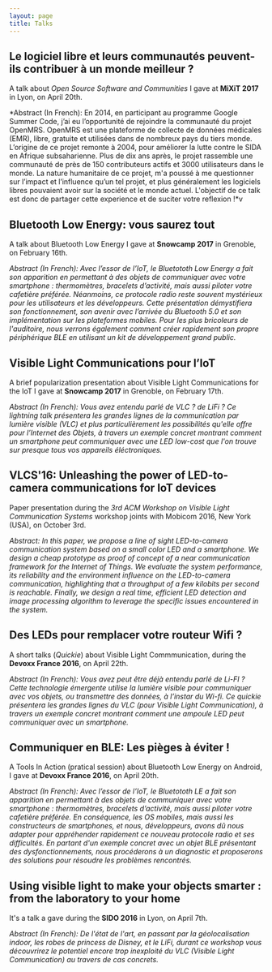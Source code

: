 ```yaml
---
layout: page
title: Talks
---
```


## Le logiciel libre et leurs communautés peuvent-ils contribuer à un monde meilleur ?

A talk about *Open Source Software and Communities* I gave at **MiXiT 2017** in Lyon, on April 20th.

*Abstract (In French): En 2014, en participant au programme Google Summer Code, j’ai eu l’opportunité de rejoindre la communauté du projet OpenMRS.
OpenMRS est une plateforme de collecte de données médicales (EMR), libre, gratuite et utilisées dans de nombreux pays du tiers monde. L’origine de ce projet remonte à 2004, pour améliorer la lutte contre le SIDA en Afrique subsaharienne. Plus de dix ans après, le projet rassemble une communauté de près de 150 contributeurs actifs et 3000 utilisateurs dans le monde.
La nature humanitaire de ce projet, m'a poussé à me questionner sur l’impact et l’influence qu’un tel projet, et plus généralement les logiciels libres pouvaient avoir sur la société et le monde actuel. L'objectif de ce talk est donc de partager cette experience et de suciter votre reflexion !*v

<script async class="speakerdeck-embed" data-id="263871e25bd24b7cbbe9ee0547aba4ff" data-ratio="1.77777777777778" src="//speakerdeck.com/assets/embed.js"></script>

## Bluetooth Low Energy: vous saurez tout

A talk about Bluetooth Low Energy I gave at **Snowcamp 2017** in Grenoble, on February 16th.

*Abstract (In French): Avec l’essor de l’IoT, le Bluetototh Low Energy a fait son apparition en permettant à des objets de communiquer avec votre smartphone : thermomètres, bracelets d’activité, mais aussi piloter votre cafetière préférée. Néanmoins, ce protocole radio reste souvent mystérieux pour les utilisateurs et les développeurs.
Cette présentation démystifiera son fonctionnement, son avenir avec l’arrivée du Bluetooth 5.0 et son implémentation sur les plateformes mobiles. Pour les plus bricoleurs de l'auditoire, nous verrons également comment créer rapidement son propre périphérique BLE en utilisant un kit de développement grand public.*

<script async class="speakerdeck-embed" data-id="393a8a209ef4402582aaf6b881bee98e" data-ratio="1.77777777777778" src="//speakerdeck.com/assets/embed.js"></script>

## Visible Light Communications pour l’IoT

A brief popularization presentation about Visible Light Communications for the IoT I gave at **Snowcamp 2017** in Grenoble, on February 17th.

*Abstract (In French): Vous avez entendu parlé de VLC ? de LiFi ? Ce lightning talk présentera les grandes lignes de la communication par lumière visible (VLC) et plus particulièrement les possibilités qu'elle offre pour l’Internet des Objets, à travers un exemple concret montrant comment un smartphone peut communiquer avec une LED low-cost que l'on trouve sur presque tous vos appareils éléctroniques.*

<script async class="speakerdeck-embed" data-id="1c7cd06aef354d90b112739b2f6b00d6" data-ratio="1.77777777777778" src="//speakerdeck.com/assets/embed.js"></script>


## VLCS'16: Unleashing the power of LED-to-camera communications for IoT devices

Paper presentation during the *3rd ACM Workshop on Visible Light Communication Systems* workshop joints with Mobicom 2016, New York (USA), on October 3rd.

*Abstract: In this paper, we propose a line of sight LED-to-camera communication system based on a small color LED and a smartphone. We design a cheap prototype as proof of concept of a near communication framework for the Internet of Things. We evaluate the system performance, its reliability and the environment influence on the LED-to-camera communication, highlighting that a throughput of a few kilobits per second is reachable. Finally, we design a real time, efficient LED detection and image processing algorithm to leverage the specific issues encountered in the system.*

<script async class="speakerdeck-embed" data-id="9fef8432702b4fef8b5d989a7a9aa4cb" data-ratio="1.77777777777778" src="//speakerdeck.com/assets/embed.js"></script>

## Des LEDs pour remplacer votre routeur Wifi ?

A short talks (*Quickie*) about Visible Light Commmunication, during the
**Devoxx France 2016**, on April 22th.

*Abstract (In French): Vous avez peut être déjà entendu parlé de Li-FI ? Cette technologie émergente utilise la lumière visible pour communiquer avec vos objets, ou transmettre des données, à l’instar du Wi-fi. Ce quickie présentera les grandes lignes du VLC (pour Visible Light Communication), à travers un exemple concret montrant comment une ampoule LED peut communiquer avec un smartphone.*

<script async class="speakerdeck-embed" data-id="d4299f12430740bdb548faf76b2fafd9" data-ratio="1.77777777777778" src="//speakerdeck.com/assets/embed.js"></script>


## Communiquer en BLE: Les pièges à éviter !

A Tools In Action (pratical session) about Bluetooth Low Energy on Android, I gave at
**Devoxx France 2016**, on April 20th.

*Abstract (In French): Avec l’essor de l’IoT, le Bluetototh LE a fait son apparition en permettant à des objets de communiquer avec votre smartphone : thermomètres, bracelets d’activité, mais aussi piloter votre cafetière préférée. En conséquence, les OS mobiles, mais aussi les constructeurs de smartphones, et nous, développeurs, avons dû nous adapter pour appréhender rapidement ce nouveau protocole radio et ses difficultés. En partant d'un exemple concret avec un objet BLE présentant des dysfonctionnements, nous procéderons à un diagnostic et proposerons des solutions pour résoudre les problèmes rencontrés.*

<script async class="speakerdeck-embed" data-id="c89fbc18ff494b7386c7dc1f618022c1" data-ratio="1.77777777777778" src="//speakerdeck.com/assets/embed.js"></script>


## Using visible light to make your objects smarter : from the laboratory to your home

It's a talk a gave during the **SIDO 2016** in Lyon, on April 7th.

*Abstract (In French): De l'état de l'art, en passant par la géolocalisation indoor, les robes de princess de Disney, et le LiFi, durant ce workshop vous découvrirez le potentiel encore trop inexploité du VLC (Visible Light Communication) au travers de cas concrets.*

<script async class="speakerdeck-embed" data-id="8e4e7c23cc0e4433baa9a9cc3c0235fa" data-ratio="1.77777777777778" src="//speakerdeck.com/assets/embed.js"></script>

